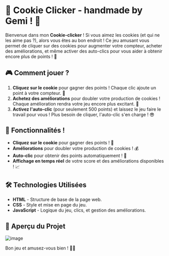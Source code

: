 # 🍪 Cookie Clicker - handmade by Gemi ! 🍪

Bienvenue dans mon **Cookie-clicker** ! Si vous aimez les cookies (et qui ne les aime pas ?), alors vous êtes au bon endroit ! Ce jeu amusant vous permet de cliquer sur des cookies pour augmenter votre compteur, acheter des améliorations, et même activer des auto-clics pour vous aider à obtenir encore plus de points ! 🎉

## 🎮 Comment jouer ?

1. **Cliquez sur le cookie** pour gagner des points ! Chaque clic ajoute un point à votre compteur. 🥳
2. **Achetez des améliorations** pour doubler votre production de cookies ! Chaque amélioration rendra votre jeu encore plus excitant. 🚀
3. **Activez l'auto-clic** (pour seulement 500 points) et laissez le jeu faire le travail pour vous ! Plus besoin de cliquer, l'auto-clic s'en charge ! 😎

## 🔧 Fonctionnalités !

- **Cliquez sur le cookie** pour gagner des points ! 🍪
- **Améliorations** pour doubler votre production de cookies ! 💰
- **Auto-clic** pour obtenir des points automatiquement ! 🤖
- **Affichage en temps réel** de votre score et des améliorations disponibles ! 📈

## 🛠️ Technologies Utilisées

- **HTML** - Structure de base de la page web.
- **CSS** - Style et mise en page du jeu.
- **JavaScript** - Logique du jeu, clics, et gestion des améliorations.

## 🎨 Aperçu du Projet

![image](https://github.com/user-attachments/assets/258f641c-3fe6-4806-ae8a-accfc3e2d209)

Bon jeu et amusez-vous bien ! 🍪🎉

